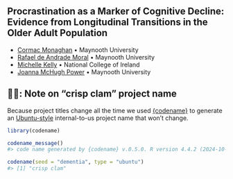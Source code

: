 

<!-- README.md is generated from README.qmd. Please edit that file -->

## Procrastination as a Marker of Cognitive Decline: Evidence from Longitudinal Transitions in the Older Adult Population

- [Cormac Monaghan](https://c-monaghan.github.io/) • Maynooth University
- [Rafael de Andrade Moral](https://rafamoral.github.io/) • Maynooth
  University
- [Michelle
  Kelly](https://www.ncirl.ie/About/A-Z-Staff-Directory/Staff/346) •
  National College of Ireland
- [Joanna McHugh
  Power](https://www.maynoothuniversity.ie/people/joanna-mchugh-power) •
  Maynooth University

## 🥔🐚: Note on “crisp clam” project name

Because project titles change all the time we used
[{codename}](http://svmiller.com/codename/) to generate an
[Ubuntu-style](https://wiki.ubuntu.com/DevelopmentCodeNames)
internal-to-us project name that won’t change.

``` r
library(codename)

codename_message()
#> code name generated by {codename} v.0.5.0. R version 4.4.2 (2024-10-31 ucrt).

codename(seed = "dementia", type = "ubuntu")
#> [1] "crisp clam"
```
